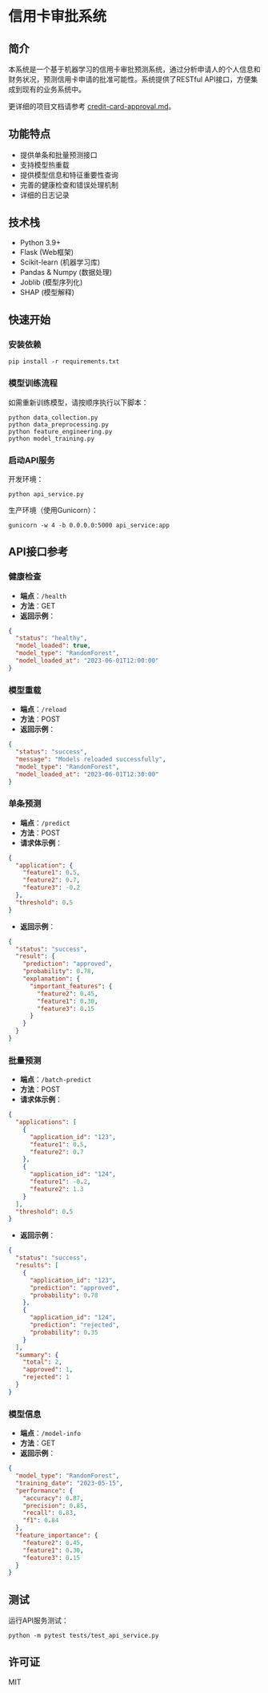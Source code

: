 # 信用卡审批系统

## 简介
本系统是一个基于机器学习的信用卡审批预测系统，通过分析申请人的个人信息和财务状况，预测信用卡申请的批准可能性。系统提供了RESTful API接口，方便集成到现有的业务系统中。

更详细的项目文档请参考 [credit-card-approval.md](./credit-card-approval.md)。

## 功能特点
- 提供单条和批量预测接口
- 支持模型热重载
- 提供模型信息和特征重要性查询
- 完善的健康检查和错误处理机制
- 详细的日志记录

## 技术栈
- Python 3.9+
- Flask (Web框架)
- Scikit-learn (机器学习库)
- Pandas & Numpy (数据处理)
- Joblib (模型序列化)
- SHAP (模型解释)

## 快速开始

### 安装依赖
```
pip install -r requirements.txt
```

### 模型训练流程
如需重新训练模型，请按顺序执行以下脚本：
```
python data_collection.py
python data_preprocessing.py
python feature_engineering.py
python model_training.py
```

### 启动API服务
开发环境：
```
python api_service.py
```

生产环境（使用Gunicorn）：
```
gunicorn -w 4 -b 0.0.0.0:5000 api_service:app
```

## API接口参考

### 健康检查
- **端点**：`/health`
- **方法**：GET
- **返回示例**：
```json
{
  "status": "healthy",
  "model_loaded": true,
  "model_type": "RandomForest",
  "model_loaded_at": "2023-06-01T12:00:00"
}
```

### 模型重载
- **端点**：`/reload`
- **方法**：POST
- **返回示例**：
```json
{
  "status": "success",
  "message": "Models reloaded successfully",
  "model_type": "RandomForest",
  "model_loaded_at": "2023-06-01T12:30:00"
}
```

### 单条预测
- **端点**：`/predict`
- **方法**：POST
- **请求体示例**：
```json
{
  "application": {
    "feature1": 0.5,
    "feature2": 0.7,
    "feature3": -0.2
  },
  "threshold": 0.5
}
```
- **返回示例**：
```json
{
  "status": "success",
  "result": {
    "prediction": "approved",
    "probability": 0.78,
    "explanation": {
      "important_features": {
        "feature2": 0.45,
        "feature1": 0.30,
        "feature3": 0.15
      }
    }
  }
}
```

### 批量预测
- **端点**：`/batch-predict`
- **方法**：POST
- **请求体示例**：
```json
{
  "applications": [
    {
      "application_id": "123",
      "feature1": 0.5,
      "feature2": 0.7
    },
    {
      "application_id": "124",
      "feature1": -0.2,
      "feature2": 1.3
    }
  ],
  "threshold": 0.5
}
```
- **返回示例**：
```json
{
  "status": "success",
  "results": [
    {
      "application_id": "123",
      "prediction": "approved",
      "probability": 0.78
    },
    {
      "application_id": "124",
      "prediction": "rejected",
      "probability": 0.35
    }
  ],
  "summary": {
    "total": 2,
    "approved": 1,
    "rejected": 1
  }
}
```

### 模型信息
- **端点**：`/model-info`
- **方法**：GET
- **返回示例**：
```json
{
  "model_type": "RandomForest",
  "training_date": "2023-05-15",
  "performance": {
    "accuracy": 0.87,
    "precision": 0.85,
    "recall": 0.83,
    "f1": 0.84
  },
  "feature_importance": {
    "feature2": 0.45,
    "feature1": 0.30,
    "feature3": 0.15
  }
}
```

## 测试
运行API服务测试：
```
python -m pytest tests/test_api_service.py
```

## 许可证
MIT 